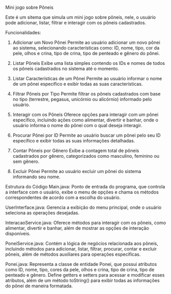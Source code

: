Mini jogo sobre Pôneis

Este é um sitema que simula um mini jogo sobre pôneis, nele, o usuário pode adicionar, listar, filtrar e interagir com os pôneis cadastrados.

Funcionalidades:
1. Adicionar um Novo Pônei
Permite ao usuário adicionar um novo pônei ao sistema, selecionando características como: ID, nome, tipo, cor da pele, olhos e crina, tipo de crina, tipo de penteado e gênero do pônei.

2. Listar Pôneis
Exibe uma lista simples contendo os IDs e nomes de todos os pôneis cadastrados no sistema até o momento.

3. Listar Características de um Pônei
Permite ao usuário informar o nome de um pônei específico e exibir todas as suas características.

4. Filtrar Pôneis por Tipo
Permite filtrar os pôneis cadastrados com base no tipo (terrestre, pegasus, unicórnio ou alicórnio) informado pelo usuário.

5. Interagir com os Pôneis
Oferece opções para interagir com um pônei específico, incluindo ações como alimentar, divertir e banhar, onde o usuário informa o nome do pônei com o qual deseja interagir.

6. Procurar Pônei por ID
Permite ao usuário buscar um pônei pelo seu ID específico e exibir todas as suas informações detalhadas.

7. Contar Pôneis por Gênero
Exibe a contagem total de pôneis cadastrados por gênero, categorizados como masculino, feminino ou sem gênero.

8. Excluir Pônei
Permite ao usuário excluir um pônei do sistema informando seu nome. 

Estrutura do Código
Main.java: Ponto de entrada do programa, que controla a interface com o usuário, exibe o menu de opções e chama os métodos correspondentes de acordo com a escolha do usuário.

UserInterface.java: Gerencia a exibição do menu principal, onde o usuário seleciona as operações desejadas.

InteracaoService.java: Oferece métodos para interagir com os pôneis, como alimentar, divertir e banhar, além de mostrar as opções de interação disponíveis.

PoneiService.java: Contém a lógica de negócios relacionada aos pôneis, incluindo métodos para adicionar, listar, filtrar, procurar, contar e excluir pôneis, além de métodos auxiliares para operações específicas.

Ponei.java: Representa a classe de entidade Ponei, que possui atributos como ID, nome, tipo, cores da pele, olhos e crina, tipo de crina, tipo de penteado e gênero. Define getters e setters para acessar e modificar esses atributos, além de um método toString() para exibir todas as informações do pônei de maneira formatada.
